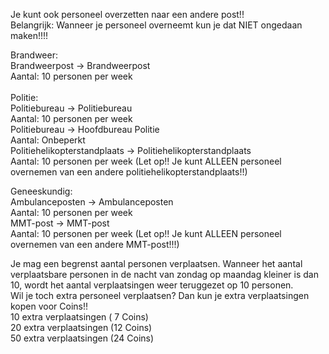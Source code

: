 Je kunt ook personeel overzetten naar een andere post!!<br/>
Belangrijk: Wanneer je personeel overneemt kun je dat NIET ongedaan maken!!!!<br/>

Brandweer:<br/>
Brandweerpost -> Brandweerpost<br/>
Aantal: 10 personen per week<br/>
<br/>
Politie:<br/>
Politiebureau -> Politiebureau<br/>
Aantal: 10 personen per week<br/>
Politiebureau -> Hoofdbureau Politie<br/>
Aantal: Onbeperkt<br/>
Politiehelikopterstandplaats -> Politiehelikopterstandplaats<br/>
Aantal: 10 personen per week (Let op!! Je kunt ALLEEN personeel overnemen van een andere politiehelikopterstandplaats!!)<br/>

Geneeskundig:<br/>
Ambulanceposten -> Ambulanceposten<br/>
Aantal: 10 personen per week<br/>
MMT-post -> MMT-post<br/>
Aantal: 10 personen per week (Let op!! Je kunt ALLEEN personeel overnemen van een andere MMT-post!!!)<br/>


Je mag een begrenst aantal personen verplaatsen. Wanneer het aantal verplaatsbare personen in de nacht van zondag op maandag kleiner is dan 10, wordt het aantal verplaatsingen weer teruggezet op 10 personen.<br/>
Wil je toch extra personeel verplaatsen? Dan kun je extra verplaatsingen kopen voor Coins!!<br/>
10 extra verplaatsingen ( 7 Coins)<br/>
20 extra verplaatsingen (12 Coins)<br/>
50 extra verplaatsingen (24 Coins)<br/>